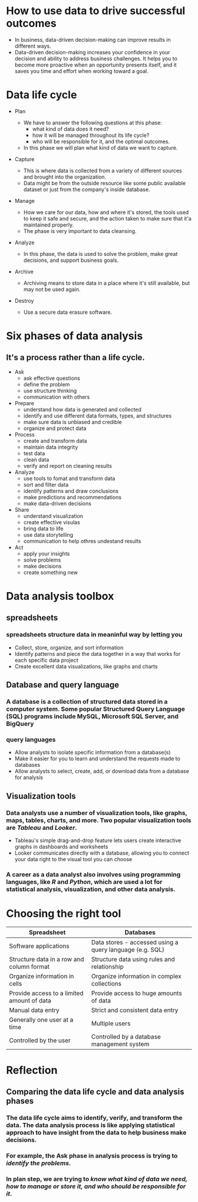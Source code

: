 # How to use data to drive successful outcomes
- In business, data-driven decision-making can improve results in different ways.
- Data-driven decision-making increases your confidence in your decision and ability to address business challenges. It helps you to become more proactive when an opportunity presents itself, and it saves you time and effort when working toward a goal.

# Data life cycle
- Plan
  - We have to answer the following questions at this phase:
    - what kind of data does it need?
    - how it will be managed throughout its life cycle?
    - who will be responsible for it, and the optimal outcomes.
  - In this phase we will plan what kind of data we want to capture.
  
- Capture
  - This is where data is collected from a variety of different sources and 
brought into the organization.
  - Data might be from the outside resource like some public available dataset or just from the company's inside database.
- Manage
  - How we care for our data, how and where it's stored, the tools used to keep it safe and secure, and the action taken to make sure that it'a maintained properly.
  - The phase is very important to data cleansing.
- Analyze
  - In this phase, the data is used to solve the problem, make great decisions, and support business goals.
- Archive
  - Archiving means to store data in a place where it's still available, but may not be used again.
- Destroy
  - Use a secure data erasure software.

# Six phases of data analysis
## It's a process rather than a life cycle.
- Ask
  - ask effective questions
  - define the problem
  - use structure thinking
  - communication with others
- Prepare
  - understand  how data is generated and collected
  - identify and use different data formats, types, and structures
  - make sure data is unbiased and credible
  - organize and protect data
- Process
  - create and transform data
  - maintain data integrity
  - test data
  - clean data
  - verify and report on cleaning results 
- Analyze
  - use tools to fomat and transform data
  - sort and filter data
  - identify patterns and draw conclusions
  - make predictions and recommendations
  - make data-driven decisions 
- Share
  - understand visualization
  - create effective visulas
  - bring data to life
  - use data storytelling
  - communication to help othres undestand results
- Act
  - apply your insights
  - solve problems
  - make decisions
  - create something new
# Data analysis toolbox
## spreadsheets
### spreadsheets structure data in meaninful way by letting you
- Collect, store, organize, and sort information
- Identify patterns and piece the data together in a way that works for each specific data project
- Create excellent data visualizations, like graphs and charts
## Database and query language
### A database is a collection of structured data stored in a computer system. Some popular Structured Query Language (SQL) programs include MySQL, Microsoft SQL Server, and BigQuery
### query languages 
- Allow analysts to isolate specific information from a database(s)
- Make it easier for you to learn and understand the requests made to databases
- Allow analysts to select, create, add, or download data from a database for analysis
## Visualization tools
### Data analysts use a number of visualization tools, like graphs, maps, tables, charts, and more. Two popular visualization tools are ***Tableau*** and ***Looker***.
- Tableau's simple drag-and-drop feature lets users create interactive graphs in dashboards and worksheets 
- Looker communicates directly with a database, allowing you to connect your data right to the visual tool you can choose
### A career as a data analyst also involves using programming languages, like ***R*** and ***Python***, which are used a lot for statistical analysis, visualization, and other data analysis.
# Choosing the right tool
| Spreadsheet | Databases |
|-------------|-----------|
|Software applications |Data stores - accessed using a query language (e.g. SQL)|
|Structure data in a row and column format|Structure data using rules and relationship|
|Organize information in cells|Organize information in complex collections|
|Provide access to a limited amount of data|Provide access to huge amounts of data|
|Manual data entry|Strict and consistent data entry|
|Generally one user at a time|Multiple users |
|Controlled by the user |Controlled by a database management system|
# Reflection
## Comparing the data life cycle and data analysis phases
### The data life cycle aims to identify, verify, and transform the data. The data analysis process is like applying statistical approach to have insight from the data to help business make decisions. 
### For example, the Ask phase in analysis process is trying to ***identify the problems***. 
### In plan step, we are trying to ***know what kind of data we need, how to manage or store it, and who should be responsible for it***. 




